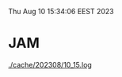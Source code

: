 Thu Aug 10 15:34:06 EEST 2023
# JAM
<a href='./cache/202308/10_15.log'>./cache/202308/10_15.log</a>
